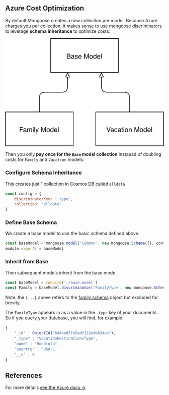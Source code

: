 
## Azure Cost Optimization

By default Mongoose creates a new colleciton per model. Because Azure charges you per collection, it makes sense to use [mongoose discriminators](https://mongoosejs.com/docs/discriminators.html) to leverage **schema inheritance** to optimize costs:

![](./../../images/cost-optimized-collections.svg)

Then you only **pay once for the `Base` model collection** instaead of doubling costs for `Family` and `Vacation` models.

### Configure Schema Inheritance

This creates just 1 collection in Cosmos DB called `alldata`

```javascript
const config = {
	discriminatorKey: '_type',	
	collection: 'alldata'
}
```

### Define Base Schema

We create a base model to use the basic schema defined above.

```javascript
const baseModel = mongoose.model('Common', new mongoose.Schema({}, config))
module.exports = baseModel
```

### Inherit from Base

Then subsequent models inherit from the base mode.

```javascript
const baseModel = require('./base.model')
const Family = baseModel.discriminator('FamilyType', new mongoose.Schema({...}, config))
```

Note: the `{...}` above refers to the [family schema](./family.model.js) object but excluded for brevity.

The `FamilyType` appears in as a value in the `_type` key of your documents. So if you query your database, you will find, for example:

```javascript
{
	"_id" : ObjectId("5d4be85fe5adf122e4bb34ec"),
	"_type" : "VacationDestinationsType",
	"name" : "Honolulu",
	"country" : "USA",
	"__v" : 0
}
```

## References

For more details [see the Azure docs &rarr;](https://docs.microsoft.com/en-us/azure/cosmos-db/mongodb-mongoose#caveats-to-using-mongoose-with-cosmos-db)